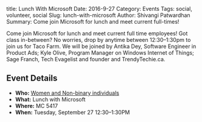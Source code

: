title: Lunch With Microsoft
Date: 2016-9-27
Category: Events
Tags: social, volunteer, social
Slug: lunch-with-microsoft
Author: Shivangi Patwardhan
Summary: Come join Microsoft for lunch and meet current full-times!

Come join Microsoft for lunch and meet current full time employees! 
Got class in-between? No worries, drop by anytime between 12:30&ndash;1:30pm
to join us for Taco Farm. We will be joined by Antika Dey, Software Engineer
in Product Ads; Kyle Olive, Program Manager on Windows Internet of Things;
Sage Franch, Tech Evagelist and founder and TrendyTechie.ca.

## Event Details ##

+ **Who:** [Women and Non-binary individuals]({filename}/pages/faq.md)
+ **What:** Lunch with Microsoft
+ **Where:** MC 5417
+ **When:** Tuesday, September 27 12:30&ndash;1:30PM
